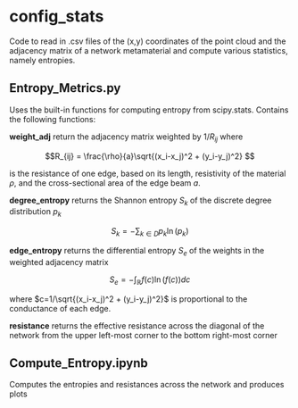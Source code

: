 # config_stats
Code to read in .csv files of the (x,y) coordinates of the point cloud and the adjacency matrix of a network metamaterial and compute various statistics, namely entropies.

## Entropy_Metrics.py
Uses the built-in functions for computing entropy from scipy.stats.  Contains the following functions:

**weight_adj** return the adjacency matrix weighted by $1/R_{ij}$ where 
```math
R_{ij} = \frac{\rho}{a}\sqrt{(x_i-x_j)^2 + (y_i-y_j)^2} 
```
is the resistance of one edge, based on its length, resistivity of the material $\rho$, and the cross-sectional area of the edge beam $a$.

**degree_entropy** returns the Shannon entropy $S_k$ of the discrete degree distribution $p_k$
```math
S_k = -\sum_{k\in D} p_k\ln(p_k)
```

**edge_entropy** returns the differential entropy $S_e$ of the weights in the weighted adjacency matrix
```math
S_e = -\int_{\mathbb{R}} f(c)\ln(f(c))dc
```
where $c=1/\sqrt{(x_i-x_j)^2 + (y_i-y_j)^2}$ is proportional to the conductance of each edge.

**resistance** returns the effective resistance across the diagonal of the network from the 
upper left-most corner to the bottom right-most corner


## Compute_Entropy.ipynb
Computes the entropies and resistances across the network and produces plots
